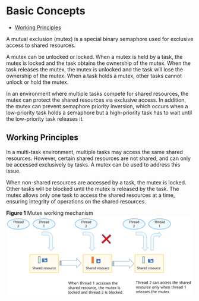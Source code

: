 # Basic Concepts<a name="EN-US_TOPIC_0000001078716896"></a>

-   [Working Principles](#section115161649726)

A mutual exclusion \(mutex\) is a special binary semaphore used for exclusive access to shared resources.

A mutex can be unlocked or locked. When a mutex is held by a task, the mutex is locked and the task obtains the ownership of the mutex. When the task releases the mutex, the mutex is unlocked and the task will lose the ownership of the mutex. When a task holds a mutex, other tasks cannot unlock or hold the mutex.

In an environment where multiple tasks compete for shared resources, the mutex can protect the shared resources via exclusive access. In addition, the mutex can prevent semaphore priority inversion, which occurs when a low-priority task holds a semaphore but a high-priority task has to wait until the low-priority task releases it.

## Working Principles<a name="section115161649726"></a>

In a multi-task environment, multiple tasks may access the same shared resources. However, certain shared resources are not shared, and can only be accessed exclusively by tasks. A mutex can be used to address this issue.

When non-shared resources are accessed by a task, the mutex is locked. Other tasks will be blocked until the mutex is released by the task. The mutex allows only one task to access the shared resources at a time, ensuring integrity of operations on the shared resources.

**Figure  1**  Mutex working mechanism<a name="fig04871041163213"></a>  
![](figure/mutex-working-mechanism.png "mutex-working-mechanism")

